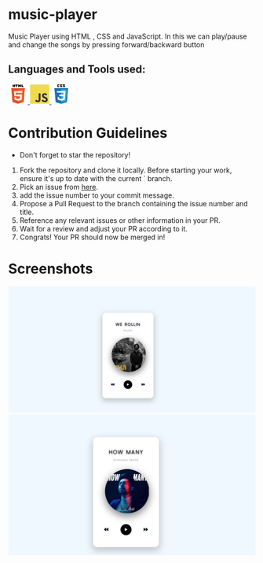 # music-player
Music Player using HTML , CSS and JavaScript. 
In this we can play/pause and change the songs by pressing forward/backward button

<h2 align='left'> Languages and Tools used:</h2>
<p align='left'> 
<a href="https://www.w3.org/html/" target="_blank"> <img src="https://raw.githubusercontent.com/devicons/devicon/master/icons/html5/html5-original-wordmark.svg" alt="html" width="40" height="40"/> </a>
<a href="https://developer.mozilla.org/en-US/docs/Web/JavaScript" target="_blank"> <img src="https://raw.githubusercontent.com/devicons/devicon/master/icons/javascript/javascript-original.svg" alt="javascript" width="40" height="40"/> </a>
<a href="https://www.w3schools.com/css/" target="_blank"> <img src="https://raw.githubusercontent.com/devicons/devicon/master/icons/css3/css3-original-wordmark.svg" alt="css3" width="40" height="40"/> </a> 
</p>


# Contribution Guidelines
- Don't forget to star the repository!

1. Fork the repository and clone it locally. Before starting your work, ensure it's up to date with the current ` branch.
2. Pick an issue from [here](https://github.com/kirtiraj22/music-player/issues). 
3. add the issue number to your commit message.
4. Propose a Pull Request to the branch containing the issue number and title.
5. Reference any relevant issues or other information in your PR.
6. Wait for a review and adjust your PR according to it.
7. Congrats! Your PR should now be merged in!


# Screenshots
![Screenshot](screenshots/ss-1.png)
![Screenshot](screenshots/ss-2.png)

